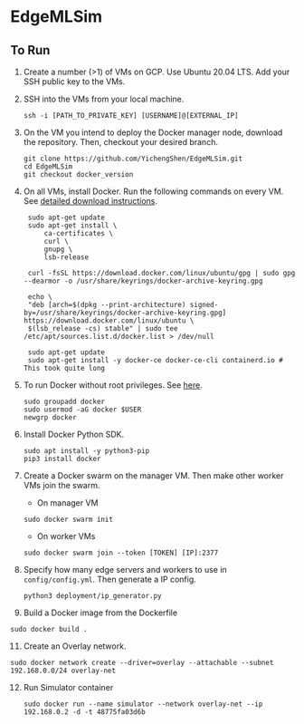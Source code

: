 # EdgeMLSim

## To Run

1. Create a number (>1) of VMs on GCP. Use Ubuntu 20.04 LTS. Add your SSH public key to the VMs.

2. SSH into the VMs from your local machine.

   ```
   ssh -i [PATH_TO_PRIVATE_KEY] [USERNAME]@[EXTERNAL_IP]
   ```

3. On the VM you intend to deploy the Docker manager node, download the repository. Then, checkout your desired branch.

   ```
   git clone https://github.com/YichengShen/EdgeMLSim.git
   cd EdgeMLSim
   git checkout docker_version
   ```

4. On all VMs, install Docker. Run the following commands on every VM. See [detailed download instructions](https://docs.docker.com/engine/install/ubuntu/).

   ```
    sudo apt-get update
    sudo apt-get install \
        ca-certificates \
        curl \
        gnupg \
        lsb-release

    curl -fsSL https://download.docker.com/linux/ubuntu/gpg | sudo gpg --dearmor -o /usr/share/keyrings/docker-archive-keyring.gpg

    echo \
    "deb [arch=$(dpkg --print-architecture) signed-by=/usr/share/keyrings/docker-archive-keyring.gpg] https://download.docker.com/linux/ubuntu \
    $(lsb_release -cs) stable" | sudo tee /etc/apt/sources.list.d/docker.list > /dev/null

    sudo apt-get update
    sudo apt-get install -y docker-ce docker-ce-cli containerd.io # This took quite long
   ```

5. To run Docker without root privileges. See [here](https://docs.docker.com/engine/install/linux-postinstall/).

   ```
   sudo groupadd docker
   sudo usermod -aG docker $USER
   newgrp docker
   ```

6. Install Docker Python SDK.

   ```
   sudo apt install -y python3-pip
   pip3 install docker
   ```

7. Create a Docker swarm on the manager VM. Then make other worker VMs join the swarm.

   - On manager VM

   ```
   sudo docker swarm init
   ```

   - On worker VMs

   ```
   sudo docker swarm join --token [TOKEN] [IP]:2377
   ```

8. Specify how many edge servers and workers to use in `config/config.yml`. Then generate a IP config.

   ```
   python3 deployment/ip_generator.py
   ```

9. Build a Docker image from the Dockerfile

```
sudo docker build .
```

11. Create an Overlay network.

```
sudo docker network create --driver=overlay --attachable --subnet 192.168.0.0/24 overlay-net
```

12. Run Simulator container
    ```
    sudo docker run --name simulator --network overlay-net --ip 192.168.0.2 -d -t 48775fa03d6b
    ```

